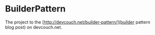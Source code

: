 # BuilderPattern
The project to the [http://devcouch.net/builder-pattern/](builder pattern blog post) on devcouch.net.
